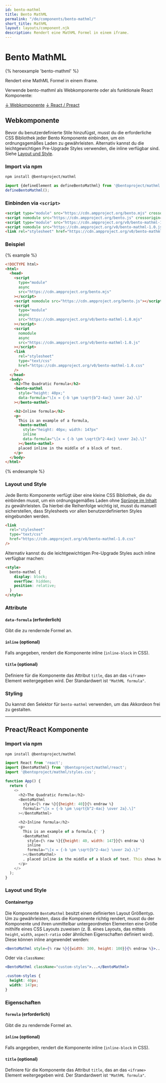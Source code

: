 ```yaml
---
id: bento-mathml
title: Bento MathML
permalink: "/de/components/bento-mathml/"
short_title: MathML
layout: layouts/component.njk
description: Rendert eine MathML Formel in einem iframe.
---
```


# Bento MathML

{% heroexample 'bento-mathml' %}

Rendert eine MathML Formel in einem iframe.

<div class="bd-usage bd-card bd-card--light-sea-green">   <p>Verwende bento-mathml als Webkomponente oder als funktionale React Komponente:</p>   <a class="bd-button" href="#web-component">↓ Webkomponente</a>   <a class="bd-button" href="#preact%2Freact-component">↓ React / Preact</a>
</div>

## Webkomponente

Bevor du benutzerdefinierte Stile hinzufügst, musst du die erforderliche CSS Bibliothek jeder Bento Komponente einbinden, um ein ordnungsgemäßes Laden zu gewährleisten. Alternativ kannst du die leichtgewichtigen Pre-Upgrade Styles verwenden, die inline verfügbar sind. Siehe [Layout und Style](#layout-and-style).

### Import via npm

```bash
npm install @bentoproject/mathml
```

```javascript
import {defineElement as defineBentoMathml} from '@bentoproject/mathml';
defineBentoMathml();
```

### Einbinden via `<script>`

```html
<script type="module" src="https://cdn.ampproject.org/bento.mjs" crossorigin="anonymous"></script>
<script nomodule src="https://cdn.ampproject.org/bento.js" crossorigin="anonymous"></script>
<script type="module" src="https://cdn.ampproject.org/v0/bento-mathml-1.0.mjs" crossorigin="anonymous"></script>
<script nomodule src="https://cdn.ampproject.org/v0/bento-mathml-1.0.js" crossorigin="anonymous"></script>
<link rel="stylesheet" href="https://cdn.ampproject.org/v0/bento-mathml-1.0.css" crossorigin="anonymous">
```

### Beispiel

{% example %}

```html
<!DOCTYPE html>
<html>
  <head>
    <script
      type="module"
      async
      src="https://cdn.ampproject.org/bento.mjs"
    ></script>
    <script nomodule src="https://cdn.ampproject.org/bento.js"></script>
    <script
      type="module"
      async
      src="https://cdn.ampproject.org/v0/bento-mathml-1.0.mjs"
    ></script>
    <script
      nomodule
      async
      src="https://cdn.ampproject.org/v0/bento-mathml-1.0.js"
    ></script>
    <link
      rel="stylesheet"
      type="text/css"
      href="https://cdn.ampproject.org/v0/bento-mathml-1.0.css"
    />
  </head>
  <body>
    <h2>The Quadratic Formula</h2>
    <bento-mathml
      style="height: 40px;"
      data-formula="\[x = {-b \pm \sqrt{b^2-4ac} \over 2a}.\]"
    ></bento-mathml>

    <h2>Inline formula</h2>
    <p>
      This is an example of a formula,
      <bento-mathml
        style="height: 40px; width: 147px"
        inline
        data-formula="\[x = {-b \pm \sqrt{b^2-4ac} \over 2a}.\]"
      ></bento-mathml>
      placed inline in the middle of a block of text.
    </p>
  </body>
</html>
```

{% endexample %}

### Layout und Style

Jede Bento Komponente verfügt über eine kleine CSS Bibliothek, die du einbinden musst, um ein ordnungsgemäßes Laden ohne [Sprünge im Inhalt](https://web.dev/cls/) zu gewährleisten. Da hierbei die Reihenfolge wichtig ist, musst du manuell sicherstellen, dass Stylesheets vor allen benutzerdefinierten Styles eingebunden werden.

```html
<link
  rel="stylesheet"
  type="text/css"
  href="https://cdn.ampproject.org/v0/bento-mathml-1.0.css"
/>
```

Alternativ kannst du die leichtgewichtigen Pre-Upgrade Styles auch inline verfügbar machen:

```html
<style>
  bento-mathml {
    display: block;
    overflow: hidden;
    position: relative;
  }
</style>
```

### Attribute

#### `data-formula` (erforderlich)

Gibt die zu rendernde Formel an.

#### `inline` (optional)

Falls angegeben, rendert die Komponente inline (`inline-block` in CSS).

#### `title` (optional)

Definiere für die Komponente das Attribut `title`, das an das `<iframe>` Element weitergegeben wird. Der Standardwert ist `"MathML formula"`.

### Styling

Du kannst den Selektor für `bento-mathml` verwenden, um das Akkordeon frei zu gestalten.

---

## Preact/React Komponente

### Import via npm

```bash
npm install @bentoproject/mathml
```

```javascript
import React from 'react';
import {BentoMathml} from '@bentoproject/mathml/react';
import '@bentoproject/mathml/styles.css';

function App() {
  return (
    <>
      <h2>The Quadratic Formula</h2>
      <BentoMathml
        style={% raw %}{{height: 40}}{% endraw %}
        formula="\[x = {-b \pm \sqrt{b^2-4ac} \over 2a}.\]"
      ></BentoMathml>

      <h2>Inline formula</h2>
      <p>
        This is an example of a formula,{' '}
        <BentoMathml
          style={% raw %}{{height: 40, width: 147}}{% endraw %}
          inline
          formula="\[x = {-b \pm \sqrt{b^2-4ac} \over 2a}.\]"
        ></BentoMathml>
        , placed inline in the middle of a block of text. This shows how the formula will fit inside a block of text and can be styled with CSS.
      </p>
    </>
  );
}
```

### Layout und Style

#### Containertyp

Die Komponente `BentoMathml` besitzt einen definierten Layout Größentyp. Um zu gewährleisten, dass die Komponente richtig rendert, musst du der Komponente und ihren unmittelbar untergeordneten Elementen eine Größe mithilfe eines CSS Layouts zuweisen (z. B. eines Layouts, das mittels `height`, `width`, `aspect-ratio` oder ähnlichen Eigenschaften definiert wird). Diese können inline angewendet werden:

```jsx
<BentoMathml style={% raw %}{{width: 300, height: 100}}{% endraw %}>...</BentoMathml>
```

Oder via `className`:

```jsx
<BentoMathml className="custom-styles">...</BentoMathml>
```

```css
.custom-styles {
  height: 40px;
  width: 147px;
}
```

### Eigenschaften

#### `formula` (erforderlich)

Gibt die zu rendernde Formel an.

#### `inline` (optional)

Falls angegeben, rendert die Komponente inline (`inline-block` in CSS).

#### `title` (optional)

Definiere für die Komponente das Attribut `title`, das an das `<iframe>` Element weitergegeben wird. Der Standardwert ist `"MathML formula"`.
